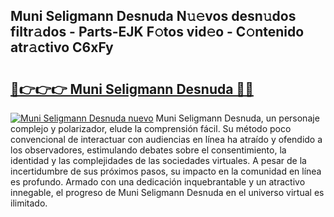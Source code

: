 ## Muni Seligmann Desnuda N𝚞𝚎vos desn𝚞dos filtr𝚊dos - Parts-EJK F𝚘tos vid𝚎o - C𝚘ntenido atr𝚊ctivo C6xFy

# <h2><a href="http://mb9plf.tromn.icu/?c=Muni+Seligmann+Desnuda">🔗👉👉👉 Muni Seligmann Desnuda 🔗🔗</a></h2>

[![Muni Seligmann Desnuda nuevo](https://i.imgur.com/pEAQMta.gif)](http://mb9plf.tromn.icu/?c=Muni+Seligmann+Desnuda)
Muni Seligmann Desnuda, un personaje complejo y polarizador, elude la comprensión fácil. Su método poco convencional de interactuar con audiencias en línea ha atraído y ofendido a los observadores, estimulando debates sobre el consentimiento, la identidad y las complejidades de las sociedades virtuales. A pesar de la incertidumbre de sus próximos pasos, su impacto en la comunidad en línea es profundo. Armado con una dedicación inquebrantable y un atractivo innegable, el progreso de Muni Seligmann Desnuda en el universo virtual es ilimitado.
